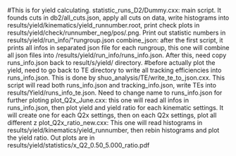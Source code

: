#This is for yield calculating. 
  statistic_runs_D2/Dummy.cxx: main script. It founds cuts in db2/all_cuts.json, apply all cuts on data, write histograms into results/yield/kinematics/yield_runnumber.root, print check plots in results/yield/check/runnumber_neg/pos/.png. Print out statistic numbers in results/yield/run_info/"rungroup.json
  combine_json: after the first script, it prints all infos in separated json file for each rungroup, this one will combine all json files into /results/yield/run_info/runs_info.json. After this, need copy runs_info.json back to result/s/yield/ directory. 
#before actually plot the yield, need to go back to TE directory to write all tracking efficiencies into runs_info.json. This is done by shuo_analysis/TE/write_te_to_json.cxx. This script will read both runs_info.json and tracking_info.json, write TEs into results/Yield/runs_info_te.json. Need to change name to runs_info.json for further ploting
  plot_Q2x_June.cxx: this one will read all infos in runs_info.json, then plot yield and yield ratio for each kinematic settings. It will create one for each Q2x settings, then on each Q2x settings, plot all different z
  plot_Q2x_ratio_new.cxx: This one will read histograms in results/yield/kinematics/yield_runnumber, then rebin histograms and plot the yield ratio. Out plots are in results/yield/statistics/x_Q2_0.50_5.000_ratio.pdf
